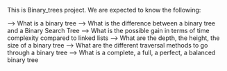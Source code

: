 This is Binary_trees project.
We are expected to know the following:

--> What is a binary tree
--> What is the difference between a binary tree and a Binary Search Tree
--> What is the possible gain in terms of time complexity compared to linked lists
--> What are the depth, the height, the size of a binary tree
--> What are the different traversal methods to go through a binary tree
--> What is a complete, a full, a perfect, a balanced binary tree
